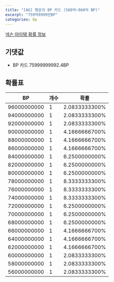 ```yaml
---
title: "[AG] 행운의 BP 카드 (560억~960억 BP)"
excerpt: "759억9999만BP"
categories: bp
---
```

[넥슨 아이템 확률 정보](http://iteminfo.nexon.com/probability/fo4?sn=7312)

## 기댓값
  - BP 카드 75999999992.4BP

## 확률표

|BP|개수|확률|
|---|---|---|
|96000000000|1|2.0833333300%|
|94000000000|1|2.0833333300%|
|92000000000|1|2.0833333300%|
|90000000000|1|4.1666666700%|
|88000000000|1|4.1666666700%|
|86000000000|1|4.1666666700%|
|84000000000|1|6.2500000000%|
|82000000000|1|6.2500000000%|
|80000000000|1|6.2500000000%|
|78000000000|1|8.3333333300%|
|76000000000|1|8.3333333300%|
|74000000000|1|8.3333333300%|
|72000000000|1|6.2500000000%|
|70000000000|1|6.2500000000%|
|68000000000|1|6.2500000000%|
|66000000000|1|4.1666666700%|
|64000000000|1|4.1666666700%|
|62000000000|1|4.1666666700%|
|60000000000|1|2.0833333300%|
|58000000000|1|2.0833333300%|
|56000000000|1|2.0833333300%|
